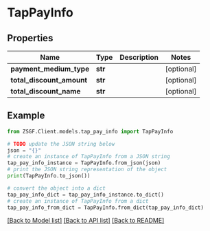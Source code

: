 # TapPayInfo


## Properties

Name | Type | Description | Notes
------------ | ------------- | ------------- | -------------
**payment_medium_type** | **str** |  | [optional] 
**total_discount_amount** | **str** |  | [optional] 
**total_discount_name** | **str** |  | [optional] 

## Example

```python
from ZSGF.Client.models.tap_pay_info import TapPayInfo

# TODO update the JSON string below
json = "{}"
# create an instance of TapPayInfo from a JSON string
tap_pay_info_instance = TapPayInfo.from_json(json)
# print the JSON string representation of the object
print(TapPayInfo.to_json())

# convert the object into a dict
tap_pay_info_dict = tap_pay_info_instance.to_dict()
# create an instance of TapPayInfo from a dict
tap_pay_info_from_dict = TapPayInfo.from_dict(tap_pay_info_dict)
```
[[Back to Model list]](../README.md#documentation-for-models) [[Back to API list]](../README.md#documentation-for-api-endpoints) [[Back to README]](../README.md)


